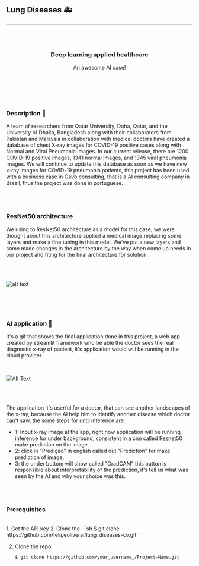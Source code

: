## Lung Diseases 🚑
<hr>
<br>

<br>

<!-- PROJECT LOGO -->

<h3 align="center">Deep learning applied healthcare</h3>

<p align="center">
 An awesome AI case!
 <br />
 <br />
    <br />
  </p>
</p>


<br>
<br>





### Description 📃

A team of researchers from Qatar University, Doha, Qatar, and the University of Dhaka, Bangladesh along with their collaborators from Pakistan and Malaysia in collaboration with medical doctors have created a database of chest X-ray images for COVID-19 positive cases along with Normal and Viral Pneumonia images. In our current release, there are 1200 COVID-19 positive images, 1341 normal images, and 1345 viral pneumonia images. We will continue to update this database as soon as we have new x-ray images for COVID-19 pneumonia patients, this project has been used with a business case in Gavb consulting, that is a AI consulting company in Brazil, thus the project was done in portuguese.


<br>
<br>


### ResNet50 architecture 

 We using to ResNet50 architecture as a model for this case, we were thought about this architecture applied a medical image replacing some layers and make a fine tuning in this model. We've put a new layers and some made changes in the architecture by the way when come up needs in our project and fiting for the final architecture for solution.
 
 <br>
 <br>
 
 ![alt text](https://i.stack.imgur.com/gI4zT.png)
 
 
 <br>
 <br>
 <br>
 
 
 
 
 
 ### AI application 📱
 
 It's a gif that shows the final application done in this project, a web app created by streamlit framework who be able the doctor sees the real diagnostic x-ray of pacient, it's application would will be running in the cloud provider.
 
<br>
 
 
 
 
 ![Alt Text](https://github.com/felipeoliverai/lung_diseases-cv/blob/main/utils/examples/2021-02-20_09-33-01_example_1.gif)

<br>
<br>


The application it's userful for a doctor, that can see another landscapes of the x-ray, because the AI help him to identify another disease which doctor can't saw, 
the some steps for until inference are: 

 
 * 1: Input x-ray image at the app, right now application will be running inference for under background, consistent in a cnn called Resnet50 make prediction on the image.
 * 2: click in "Predição" in english called out "Prediction" for make prediction of image.
 * 3: the under bottom will show called "GradCAM" this button is responsible about interpretability of the prediction, it's tell us what was seen by the AI and why your choice was this. 
 
 

 
 
<br>
<br>


 
 
 
 ### Prerequisites
 
 <br>
1. Get the API key 
2. Clone the 
  ```sh 
  $ git clone https://github.com/felipeoliverai/lung_diseases-cv.git
  ```
 

2. Clone the repo
   ```sh
   $ git clone https://github.com/your_username_/Project-Name.git
   ```


 
 


